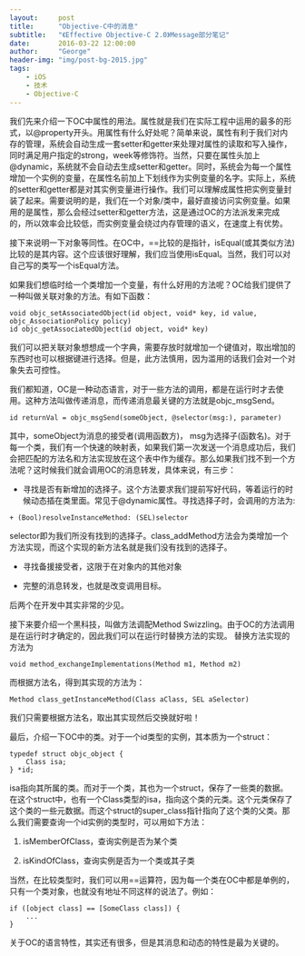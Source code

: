 ```yaml
---
layout:     post
title:      "Objective-C中的消息"
subtitle:   "《Effective Objective-C 2.0》Message部分笔记"
date:       2016-03-22 12:00:00
author:     "George"
header-img: "img/post-bg-2015.jpg"
tags:
    - iOS
    - 技术
    - Objective-C
---
```


我们先来介绍一下OC中属性的用法。属性就是我们在实际工程中运用的最多的形式，以@property开头。用属性有什么好处呢？简单来说，属性有利于我们对内存的管理，系统会自动生成一套setter和getter来处理对属性的读取和写入操作，同时满足用户指定的strong，week等修饰符。当然，只要在属性头加上@dynamic，系统就不会自动去生成setter和getter。同时，系统会为每一个属性增加一个实例的变量，在属性名前加上下划线作为实例变量的名字。实际上，系统的setter和getter都是对其实例变量进行操作。我们可以理解成属性把实例变量封装了起来。需要说明的是，我们在一个对象/类中，最好直接访问实例变量。如果用的是属性，那么会经过setter和getter方法，这是通过OC的方法派发来完成的，所以效率会比较低，而实例变量会绕过内存管理的语义，在速度上有优势。

接下来说明一下对象等同性。在OC中，==比较的是指针，isEqual(或其类似方法)比较的是其内容。这个应该很好理解，我们应当使用isEqual。当然，我们可以对自己写的类写一个isEqual方法。

如果我们想临时给一个类增加一个变量，有什么好用的方法呢？OC给我们提供了一种叫做关联对象的方法。有如下函数：

```
void objc_setAssociatedObject(id object, void* key, id value, objc_AssociationPolicy policy)
id objc_getAssociatedObject(id object, void* key)
```

我们可以把关联对象想想成一个字典，需要存放时就增加一个键值对，取出增加的东西时也可以根据键进行选择。但是，此方法慎用，因为滥用的话我们会对一个对象失去可控性。

我们都知道，OC是一种动态语言，对于一些方法的调用，都是在运行时才去使用。这种方法叫做传递消息，而传递消息最关键的方法就是objc_msgSend。

```
id returnVal = objc_msgSend(someObject, @selector(msg:), parameter)
```

其中，someObject为消息的接受者(调用函数方)， msg为选择子(函数名)。对于每一个类，我们有一个快速的映射表，如果我们第一次发送一个消息成功后，我们会把匹配的方法名和方法实现放在这个表中作为缓存。那么如果我们找不到一个方法呢？这时候我们就会调用OC的消息转发，具体来说，有三步：

- 寻找是否有新增加的选择子。这个方法要求我们提前写好代码，等着运行的时候动态插在类里面。常见于@dynamic属性。寻找选择子时，会调用的方法为:

```
+ (Bool)resolveInstanceMethod: (SEL)selector
```

selector即为我们所没有找到的选择子。class_addMethod方法会为类增加一个方法实现，而这个实现的新方法名就是我们没有找到的选择子。

- 寻找备援接受者，这限于在对象内的其他对象

- 完整的消息转发，也就是改变调用目标。

后两个在开发中其实非常的少见。

接下来要介绍一个黑科技，叫做方法调配Method Swizzling。由于OC的方法调用是在运行时才确定的，因此我们可以在运行时替换方法的实现。
替换方法实现的方法为

```
void method_exchangeImplementations(Method m1, Method m2)
```

而根据方法名，得到其实现的方法为：

```
Method class_getInstanceMethod(Class aClass, SEL aSelector)
```

我们只需要根据方法名，取出其实现然后交换就好啦！

最后，介绍一下OC中的类。对于一个id类型的实例，其本质为一个struct：

```
typedef struct objc_object {
	Class isa;
} *id;
```

isa指向其所属的类。而对于一个类，其也为一个struct，保存了一些类的数据。在这个struct中，也有一个Class类型的isa，指向这个类的元类。这个元类保存了这个类的一些元数据。而这个struct的super_class指针指向了这个类的父类。那么我们需要查询一个id实例的类型时，可以用如下方法：

1. isMemberOfClass，查询实例是否为某个类

2. isKindOfClass，查询实例是否为一个类或其子类

当然，在比较类型时，我们可以用==运算符，因为每一个类在OC中都是单例的，只有一个类对象，也就没有地址不同这样的说法了。例如：

```
if ([object class] == [SomeClass class]) {
	...
}
```

关于OC的语言特性，其实还有很多，但是其消息和动态的特性是最为关键的。








